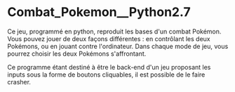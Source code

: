 # Combat_Pokemon__Python2.7

Ce jeu, programmé en python, reproduit les bases d'un combat Pokémon.
Vous pouvez jouer de deux façons différentes : en contrôlant les deux Pokémons, ou en jouant contre l'ordinateur.
Dans chaque mode de jeu, vous pourrez choisir les deux Pokémons s'affrontant.

Ce programme étant destiné à être le back-end d'un jeu proposant les inputs sous la forme de boutons cliquables, il est possible de le faire crasher. 
